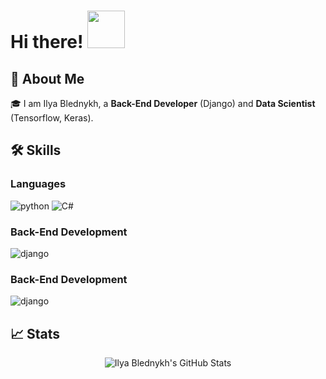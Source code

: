 # Hi there! <img src="https://media.giphy.com/media/bcKmIWkUMCjVm/giphy.gif" width="60px">

## 🚀 About Me

🎓 I am Ilya Blednykh, a **Back-End Developer** (Django) and **Data Scientist** (Tensorflow, Keras).

## 🛠️ Skills

### Languages

![python](https://img.shields.io/badge/Python-3776AB?style=for-the-badge&logo=python&logoColor=white)
![C#](https://img.shields.io/badge/Python-3776AB?style=for-the-badge&logo=python&logoColor=white)

### Back-End Development

![django](https://img.shields.io/badge/Django-092E20?style=for-the-badge&logo=django&logoColor=white)

### Back-End Development

![django](https://img.shields.io/badge/Django-092E20?style=for-the-badge&logo=django&logoColor=white)

## 📈 Stats

<div align="center">
<img src="https://github-readme-stats.vercel.app/api?username=ilkaxd&show_icons=true&hide_border=true" alt="Ilya Blednykh's GitHub Stats">
</div>
